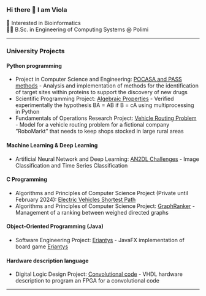### Hi there 👋 I am Viola
🧬 Interested in Bioinformatics   
👩‍🎓 B.Sc. in Engineering of Computing Systems @ Polimi    


<!--
🔭 I’m currently working on Software Engineering Project
-->

---
### University Projects
#### Python programming
- Project in Computer Science and Engineering: [POCASA and PASS methods](https://github.com/viols-code/ingegneria-informatica-project) - Analysis and implementation of methods for the identification of target sites within proteins to support the discovery of new drugs
- Scientific Programming Project: [Algebraic Properties](https://github.com/viols-code/algebraic_properties) - Verified experimentally the hypothesis BA = AB if B = cA using multiprocessing in Python
- Fundamentals of Operations Research Project: [Vehicle Routing Problem](https://github.com/leonardo-panseri/for-project-2022) - Model for a vehicle routing problem for a fictional company ”RoboMarkt” that needs to keep shops stocked in large rural areas
  
#### Machine Learning & Deep Learning
- Artificial Neural Network and Deep Learning: [AN2DL Challenges](https://github.com/viols-code/AN2DL_challenges_2022) - Image Classification and Time Series Classification

#### C Programming
- Algorithms and Principles of Computer Science Project (Private until February 2024): [Electric Vehicles Shortest Path](https://github.com/viols-code/algorithms_project_2023)
- Algorithms and Principles of Computer Science Project: [GraphRanker](https://github.com/viols-code/API-Project-2020-2021) - Management of a ranking between weighed directed graphs

#### Object-Oriented Programming (Java)
- Software Engineering Project: [Eriantys](https://github.com/viols-code/ing-sw-2022-renne-resta-puccioni) - JavaFX implementation of board game [Eriantys](https://www.craniocreations.it/prodotto/eriantys/)

#### Hardware description language
- Digital Logic Design Project: [Convolutional code](https://github.com/viols-code/rl-project-2021-2022) - VHDL hardware description to program an FPGA for a convolutional code
---

<!--
### Volunteering Projects
#### 
- [Coding Introduction](https://github.com/viols-code/Introduzione-alla-programmazione) - I organised a Computer Science course in order to help a group of students who had decided to apply to a STEM University, but had never studied Computer Science before
-->
<!--
**viols-code/viols-code** is a ✨ _special_ ✨ repository because its `README.md` (this file) appears on your GitHub profile.
-->
